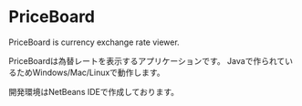 PriceBoard
==========

PriceBoard is currency exchange rate viewer.

PriceBoardは為替レートを表示するアプリケーションです。
Javaで作られているためWindows/Mac/Linuxで動作します。

開発環境はNetBeans IDEで作成しております。
